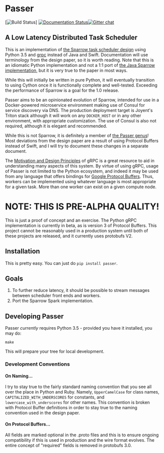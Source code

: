 # Passer 
[![Build Status](https://travis-ci.org/hypoalex/passer.svg)]
[![Documentation Status](https://readthedocs.org/projects/passer/badge/?version=latest)](http://passer.readthedocs.org/en/latest)[![Gitter chat](https://badges.gitter.im/hypoalex/passer.png)](https://gitter.im/hypoalex/passer)
## A Low Latency Distributed Task Scheduler





This is an implementation of [the Sparrow task scheduler design](sparrow.pdf) 
using Python 3.5 and [grpc](http://www.grpc.io/) instead of Java and Swift. 
Documentation will use terminology from the design paper, so it is worth 
reading. Note that this is an idiomatic Python implementation and not a 1:1
port of [the Java Sparrow implementation](https://github.com/radlab/sparrow/),
but it is very true to the paper in most ways.

While this will initially be written in pure Python, it will eventually 
transition to using Cython once it is functionally complete and well-tested.
Exceeding the performance of Sparrow is a goal for the 1.0 release.

Passer aims to be an opinionated evolution of Sparrow, intended for use in a 
Docker-powered microservice environment making use of Consul for service 
discovery via DNS. The production deployment target is Joyent's Triton stack 
although it will work on any `DOCKER_HOST` or in any other environment, 
with appropriate customization. The use of Consul is also not required, 
although it is elegant and recommended.

While this is not Sparrow, it is definitely a member of 
[the Passer genus](https://en.wikipedia.org/wiki/Passer)! Most deviations from 
the design paper are a result of using Protocol Buffers instead of Swift, and I 
will try to document these changes in a separate document.

The [Motivation and Design Principles](http://www.grpc.io/posts/principles) of 
gRPC is a great resource to aid in understanding many aspects of this system. 
By virtue of using gRPC, usage of Passer is not limited to the Python 
ecosystem, and indeed it may be used from any language that offers bindings for 
[Google Protocol Buffers](https://developers.google.com/protocol-buffers/).
Thus, workers can be implemented using whatever language is most appropriate
for a given task. More than one worker can exist on a given compute node.

# NOTE: THIS IS PRE-ALPHA QUALITY! #

This is just a proof of concept and an exercise. The Python gRPC implementation 
is currently in beta, as is version 3 of Protocol Buffers. This project cannot 
be reasonably used in a production system until both of these projects are 
released, and it currently uses protobufs V2. 

## Installation

This is pretty easy. You can just do `pip install passer`.

## Goals

1. To further reduce latency, it should be possible to stream messages between  scheduler front ends and workers. 
2. Port the Sparrow Spark implementation.


## Developing Passer

Passer *currently* requires Python 3.5 - provided you have it installed, you may do:

    make

This will prepare your tree for local development.

### Development Conventions

#### On Naming...

I try to stay true to the fairly standard naming convention that you see all 
over the place in Python and Ruby. Namely, `UpperCamelCase` for class names, 
`CAPITALIZED_WITH_UNDERSCORES` for constants, and `lowercase_with_underscores`
for other names. This convention is broken with Protocol Buffer definitions in 
order to stay true to the naming convention used in the design paper.

#### On Protocol Buffers...

All fields are marked optional in the .proto files and this is to ensure 
ongoing compatibility if this is used in production and the wire format evolves.
The entire concept of "required" fields is removed in protobufs 3.0.